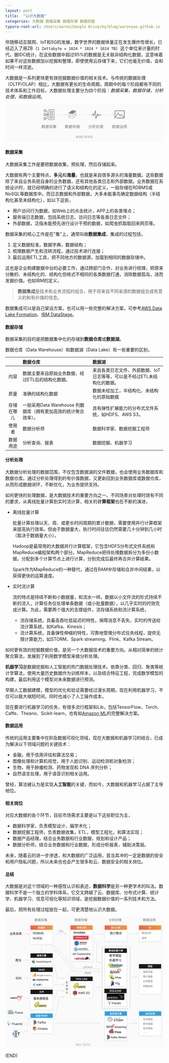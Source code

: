 ```yaml
---
layout: post
title:  "认识大数据"
categories: 大数据 数据采集 数据存储 数据挖掘
typora-root-url: /Users/aaron/Google Drive/my/blog/aaronyao.github.io
---
```

伴随移动互联网、IoT和5G的发展，数字世界的数据体量正在发生爆炸性增长，已经迈入了用ZB（`1 Zettabyte = 1024 * 1024 * 1024 TB`）这个单位来计量的时代。据IDC统计，在这些数据中超过95%的数据是无关联非结构化数据，这意味着如果不对这些数据加以挖掘和整理，即使使用云存储下来，它们也毫无价值，会和时间一样流逝。

大数据是一系列更快更有效挖掘数据价值的相关技术。与传统的数据处理（OLTP/OLAP）相比，大数据有更长的生命周期，周期中的每个阶段都有不同的技术体系和工作目标，大数据处理主要分为四个阶段：<i>数据采集，数据存储，分析处理，和数据运用</i>。

![data process flow](/assets/images/data-process-flow.png)

#### 数据采集

大数据采集工作是要把数据收集，预处理，然后存储起来。

大数据有两个主要特点，**多元**和**海量**，也就是来自很多源头的海量数据。这些数据除了来自业务系统自身的业务数据，还有其他各类日志和外部数据。业务数据在系统设计时，就已经明确的进行了语义和结构化的定义，一般存储在RDBMS或NoSQL等数据库中。而日志数据和外部数据，大多未能事先确定数据结构（半结构化甚至未结构化），如以下这些，

- 用户访问行为数据，如Web上的点击统计，APP上的各类埋点；
- 服务端日志数据，包括系统日志、访问日志等各类日志文件；
- 外部数据，泛指未能预先进行设计干预的数据，如爬虫抓取取回来网页等。

数据采集的核心工作是在"集"上，通常叫做**数据集成**，集成的过程包括，

1. 定义数据标准，数据字典，数据结构；
2. 梳理数据产生和流转流程，通过技术进行连接；
3. 最后运用ETL工具，把不同地方的数据源，加载到相同的数据存储中。

这也是企业构建数据中台的必要工作，通过跨部门合作，对业务进行梳理，把原来分散的、未结构化的、结构化但格式不相同的各类数据打通，消除数据孤岛，进而发掘价值。也如IBM的定义，

> **数据集成**是技术和业务流程的组合，用于将来自不同来源的数据组合成有意义的和有价值的信息。 

数据集成可以是自己架设方案，也可以用一些完整的解决方案，可参考[AWS Data Lake Formation](https://amazonaws-china.com/big-data/datalakes-and-analytics/what-is-a-data-lake/)、[IBM DataStage](https://www.ibm.com/sg-en/marketplace/datastage)。

#### 数据存储

数据采集的目的是把数据集中化的存储到**数据仓库**或**数据湖**。

数据仓库（Data Warehouse）和数据湖（Data Lake）有一些重要的区别，

|              | 数据仓库 | 数据湖  |
| :--------: | :----------------- | :-------------------- |
| 内容    | 数据主要来自原始业务数据，经过ETL后的结构化数据。 | 来自各类日志文件、外部数据、IoT日志等等，可以是不经过ETL未结构化的数据。 |
| 质量     | 准确的结构化数据   | 数据未经加工，半结构化、未结构化的原始数据 |
|存储在哪儿|一般采用Data Warehouse 列数据库（拥有更加高效的统计聚合效率）。|具有弹性扩展能力的分布式文件系统，如HDFS、AWS S3。|
| 使用者 |          数据分析师           | 数据科学家、数据挖掘工程师                 |
| 数据用途 |       分析查询、报表       | 数据挖掘、机器学习 |


#### 分析处理

大数据分析处理的数据范围，不仅包含数据湖的文件数据，也会使用业务数据库和数据仓库。通过分析处理得到的有价值数据，又更新回到业务数据库或数据仓库，从而形成数据闭环，不断优化，为业务提供支持。

如何更快的处理数据，是大数据技术的重要方向之一。不同场景对处理时效有不同的要求，从离线批量计算到实时流计算，相关的**计算框架**也在不断的演进，

- 离线批量计算

  批量计算处理以天、周、或更长时间周期的累计数据，需要使用并行计算框架来提高执行效率。但由于数据量大，执行时间往往仍然需要几十分钟到几小时（取决于数据量大小）。

  Hadoop是最常用的大数据并行计算框架，它包含HDFS分布式文件系统和MapReduce编程架构两个部分。MapReduce把待处理数据拆分为多份小数据，分配到多个计算节点上进行计算，分别完成后最终再合并计算结果。

  Spark作为MapReduce的一种替代，通过在RAM中存储和合并中间结果，以获得更快的运算速度。

- 实时流计算

  流的特点是持续不断和小数据量，和流水一样。数据以小文件流的形式持续不断的流入，计算任务仅处理单条数据（或小批量数据），以几乎实时的时效完成计算。为此，需要两个强大的支撑组件，流存储系统和流计算系统，

  - 流存储系统，具备高吞吐低延迟的特性，保障消息不丢失，实时的传送给流计算系统，如Kafka、Kinesis；
  - 流计算系统，具备弹性伸缩的特性，可靠地管理分布式任务线程，提供无限计算能力，如STORM、Spark streaming、Flink、Kafka Stream。

如何更有效的挖掘数据价值，是另一个大数据技术的重要方向。从相对简单的统计聚合算法，发展到了利用数学模型来做分析处理。

**机器学习**是数据挖掘和人工智能的热门数据处理技术。依靠分类、回归、聚类等统计学算法，使用大量历史数据作为训练样本，以及结合特征工程，完成数学模型的构建，最后利用这个模型对未来数据进行预测。

早期人工数据建模，模型的优化和验证需要经过漫长周期。现在利用机器学习，不仅可以极大缩短时间，同时也减小了人工操作成本。

现在要进行机器学习的任务，有很多流行框架和Lib，包括TensorFlow、Torch、Caffe、Theano、Scikit-learn，也有如[Amazon ML](https://amazonaws-china.com/machine-learning/)的完整解决方案。

#### 数据运用

传统的运用主要集中在BI及数据可视化领域，现在大数据和机器学习的结合，已成为解决以下领域问题的关键技术：

- 金融，用于信用评估和算法交易；
- 图像处理和计算机视觉，用于人脸识别、运动检测和对象检测；
- 生物，用于肿瘤检测、药物发现和 DNA 序列分析；
- 自然语言处理，用于语音识别相关运用。

曾经，算法被认为是实现**人工智能**的关键，而如今，大数据和机器学习占据了主导地位。

#### 相关岗位

对应大数据的各个环节，目前市场需求主要是以下这些职位为主，

- 数据科学家，负责模型设计，偏学术化；
- 数据挖掘工程师，负责数据收集，ETL，模型工程化，和算法实现；
- 数据产品经理，结合业务数据和行业数据，规划和设计产品；
- 数据分析师，结合业务数据和行业数据，形成分析报表，辅助决策层。

未来，随着云的进一步渗透，和大数据的广泛运用，首当其冲的一定是数据的安全和用户隐私问题，所以未来也也会产生很多和云、数据安全的相关岗位。

#### 总结

大数据是对这个领域的一种感性认识和表述，**数据科学**是另一种更学术的叫法。数据科学不是一个独立的学科体系，它交叉跨越了云、数据库、分布式计算、统计学、机器学习、信息可视化等知识领域，是挖掘数据价值的一系列技术和方法。

最后，把所有处理过程放在一起，可更清楚地认识大数据。

![big data picture](/assets/images/big-data-picture.png)

(END)